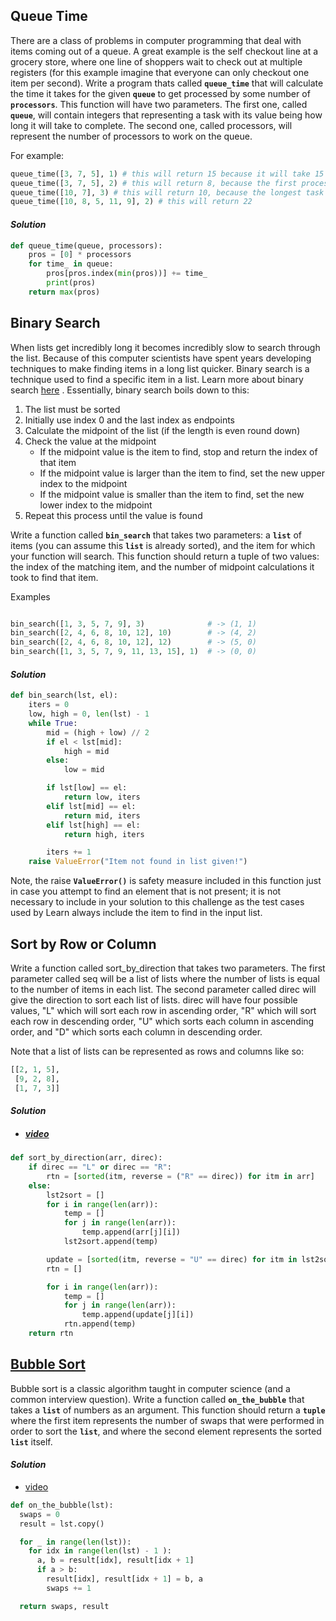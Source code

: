 ## Queue Time

There are a class of problems in computer programming that deal with items coming out of a queue. A great example is the self checkout line at a grocery store, where one line of shoppers wait to check out at multiple registers (for this example imagine that everyone can only checkout one item per second). Write a program thats called **`queue_time`** that will calculate the time it takes for the given **`queue`** to get processed by some number of **`processors`**. This function will have two parameters. The first one, called **`queue`**, will contain integers that representing a task with its value being how long it will take to complete. The second one, called processors, will represent the number of processors to work on the queue.

For example:

```python
queue_time([3, 7, 5], 1) # this will return 15 because it will take 15 units of time to complete processing the queue
queue_time([3, 7, 5], 2) # this will return 8, because the first processor will handle the 3 and 5 task which will take 8 units of time
queue_time([10, 7], 3) # this will return 10, because the longest task in 10 units
queue_time([10, 8, 5, 11, 9], 2) # this will return 22
```
#### ***Solution***

```python
def queue_time(queue, processors):
    pros = [0] * processors
    for time_ in queue:
        pros[pros.index(min(pros))] += time_
        print(pros)
    return max(pros)

```

## Binary Search

When lists get incredibly long it becomes incredibly slow to search through the list. Because of this computer scientists have spent years developing techniques to make finding items in a long list quicker. Binary search is a technique used to find a specific item in a list. Learn more about binary search [here](https://en.wikipedia.org/wiki/Binary_search_algorithm)  . Essentially, binary search boils down to this:

1. The list must be sorted
2. Initially use index 0 and the last index as endpoints
3. Calculate the midpoint of the list (if the length is even round down)
4. Check the value at the midpoint
    - If the midpoint value is the item to find, stop and return the index of that item
    - If the midpoint value is larger than the item to find, set the new upper index to the midpoint
    - If the midpoint value is smaller than the item to find, set the new lower index to the midpoint
5. Repeat this process until the value is found

Write a function called **`bin_search`** that takes two parameters: a **`list`** of items (you can assume this **`list`** is already sorted), and the item for which your function will search. This function should return a tuple of two values: the index of the matching item, and the number of midpoint calculations it took to find that item.

Examples

```python 

bin_search([1, 3, 5, 7, 9], 3)              # -> (1, 1)
bin_search([2, 4, 6, 8, 10, 12], 10)        # -> (4, 2)
bin_search([2, 4, 6, 8, 10, 12], 12)        # -> (5, 0)
bin_search([1, 3, 5, 7, 9, 11, 13, 15], 1)  # -> (0, 0)
```
#### ***Solution***
```python
def bin_search(lst, el):
    iters = 0
    low, high = 0, len(lst) - 1
    while True:
        mid = (high + low) // 2
        if el < lst[mid]:
            high = mid
        else:
            low = mid

        if lst[low] == el:
            return low, iters
        elif lst[mid] == el:
            return mid, iters
        elif lst[high] == el:
            return high, iters

        iters += 1
    raise ValueError("Item not found in list given!")
```

Note, the raise **`ValueError()`** is safety measure included in this function just in case you attempt to find an element that is not present; it is not necessary to include in your solution to this challenge as the test cases used by Learn always include the item to find in the input list.


## Sort by Row or Column

Write a function called sort_by_direction that takes two parameters. The first parameter called seq will be a list of lists where the number of lists is equal to the number of items in each list. The second parameter called direc will give the direction to sort each list of lists. direc will have four possible values, "L" which will sort each row in ascending order, "R" which will sort each row in descending order, "U" which sorts each column in ascending order, and "D" which sorts each column in descending order.

Note that a list of lists can be represented as rows and columns like so:

```python 
[[2, 1, 5],
 [9, 2, 8],
 [1, 7, 3]]
```
#### ***Solution*** 
-    ##### [video](https://www.youtube.com/watch?v=-WWOFR74PuM)

```python
def sort_by_direction(arr, direc):
    if direc == "L" or direc == "R":
        rtn = [sorted(itm, reverse = ("R" == direc)) for itm in arr]
    else:
        lst2sort = []
        for i in range(len(arr)):
            temp = []
            for j in range(len(arr)):
                temp.append(arr[j][i])
            lst2sort.append(temp)

        update = [sorted(itm, reverse = "U" == direc) for itm in lst2sort]
        rtn = []

        for i in range(len(arr)):
            temp = []
            for j in range(len(arr)):
                temp.append(update[j][i])
            rtn.append(temp)
    return rtn
```

## [Bubble Sort](https://en.wikipedia.org/wiki/Bubble_sort)

Bubble sort  is a classic algorithm taught in computer science (and a common interview question). Write a function called **`on_the_bubble`** that takes a **`list`** of numbers as an argument. This function should return a **`tuple`** where the first item represents the number of swaps that were performed in order to sort the **`list`**, and where the second element represents the sorted **`list`** itself.

#### ***Solution***
-    [video](https://www.youtube.com/watch?v=Xj_DXB4-jLU)
```python 
def on_the_bubble(lst):
  swaps = 0
  result = lst.copy()

  for _ in range(len(lst)):
    for idx in range(len(lst) - 1 ):
      a, b = result[idx], result[idx + 1]
      if a > b:
        result[idx], result[idx + 1] = b, a
        swaps += 1

  return swaps, result
        
```
